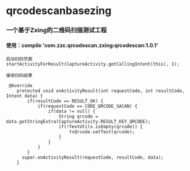 # qrcodescanbasezing

### 一个基于Zxing的二维码扫描测试工程

#### 使用：compile 'com.zzc.qrcodescan.zxing:qrcodescan:1.0.1'

```
启动扫码页面
startActivityForResult(CaptureActivity.getCallingIntent(this), 1);

接收扫码结果

 @Override
    protected void onActivityResult(int requestCode, int resultCode, Intent data) {
        if(resultCode == RESULT_OK) {
            if(requestCode == CODE_QRCODE_SACAN) {
                if(data != null) {
                    String qrcode = data.getStringExtra(CaptureActivity.RESULT_KEY_QRCODE);
                    if(!TextUtils.isEmpty(qrcode)) {
                        tvQrcode.setText(qrcode);
                    }
                }
            }
        }
      super.onActivityResult(requestCode, resultCode, data);
    }
```
